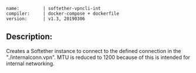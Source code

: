 ```
name:         | softether-vpncli-int
compiler:     | docker-compose + dockerfile
version:      | v1.3, 20190306
```

## Description:

Creates a Softether instance to connect to the defined connection in the "./internalconn.vpn". 
MTU is reduced to 1200 because of this is intended for internal networking.
